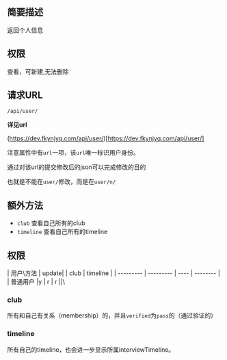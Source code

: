 
    
## 简要描述

返回个人信息 

## 权限

查看，可新建,无法删除

## 请求URL

`/api/user/`

  
**详见url**

(https://dev.fkynjyq.com/api/user/)[https://dev.fkynjyq.com/api/user/]


注意属性中有`url`一项，该`url`唯一标识用户身份。

通过对该url的提交修改后的json可以完成修改的目的

也就是不能在`user/`修改，而是在`user/n/`

## 额外方法

- `club` 查看自己所有的club
- `timeline` 查看自己所有的timeline

## 权限

| 用户\方法 | update| | club | timeline |
| --------- | --------- | ---- | -------- |
| 普通用户  |y | r    | r        ||\


### club

所有和自己有关系（membership）的，并且`verified`为`pass`的（通过验证的）

### timeline

所有自己的timeline，也会进一步显示所属interviewTimeline。
